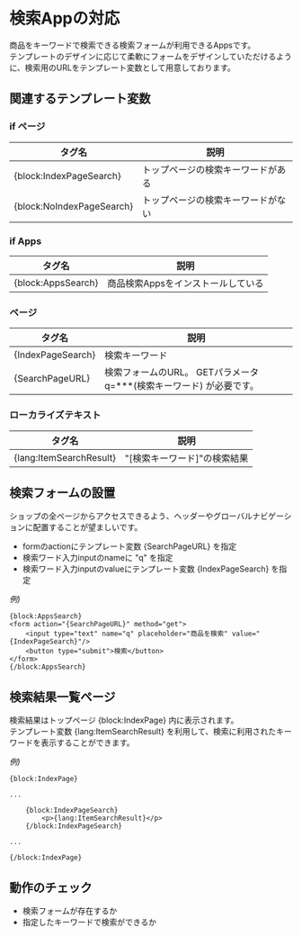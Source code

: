 # 検索Appの対応

商品をキーワードで検索できる検索フォームが利用できるAppsです。  
テンプレートのデザインに応じて柔軟にフォームをデザインしていただけるように、検索用のURLをテンプレート変数として用意しております。

## 関連するテンプレート変数

### if ページ

| タグ名 | 説明 |
|--------|------|
| {block:IndexPageSearch} | トップページの検索キーワードがある |
| {block:NoIndexPageSearch} | トップページの検索キーワードがない |

### if Apps

| タグ名 | 説明 |
|--------|------|
| {block:AppsSearch} | 商品検索Appsをインストールしている |

### ページ

| タグ名 | 説明 |
|--------|------|
| {IndexPageSearch} | 検索キーワード |
| {SearchPageURL} | 検索フォームのURL。 GETパラメータ q=***(検索キーワード) が必要です。|

### ローカライズテキスト

| タグ名 | 説明 |
|--------|------|
| {lang:ItemSearchResult} | "[検索キーワード]"の検索結果 |


## 検索フォームの設置

ショップの全ページからアクセスできるよう、ヘッダーやグローバルナビゲーションに配置することが望ましいです。 

 - formのactionにテンプレート変数 {SearchPageURL} を指定
 - 検索ワード入力inputのnameに "q" を指定
 - 検索ワード入力inputのvalueにテンプレート変数 {IndexPageSearch} を指定

*例)*

```
{block:AppsSearch}
<form action="{SearchPageURL}" method="get">
	<input type="text" name="q" placeholder="商品を検索" value="{IndexPageSearch}"/>
	<button type="submit">検索</button>
</form>
{/block:AppsSearch}
```

## 検索結果一覧ページ

検索結果はトップページ {block:IndexPage} 内に表示されます。  
テンプレート変数 {lang:ItemSearchResult} を利用して、検索に利用されたキーワードを表示することができます。

*例)*

```
{block:IndexPage}

...

	{block:IndexPageSearch}
		<p>{lang:ItemSearchResult}</p>
	{/block:IndexPageSearch}
	
...

{/block:IndexPage}
```


## 動作のチェック
- 検索フォームが存在するか
- 指定したキーワードで検索ができるか
